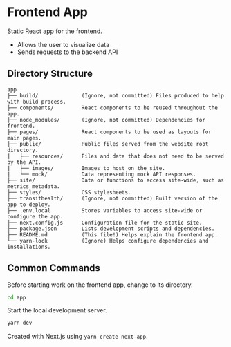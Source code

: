 # Frontend App

Static React app for the frontend.

- Allows the user to visualize data
- Sends requests to the backend API

## Directory Structure

```
app
├── build/              (Ignore, not committed) Files produced to help with build process.
├── components/         React components to be reused throughout the app.
├── node_modules/       (Ignore, not committed) Dependencies for frontend.
├── pages/              React components to be used as layouts for main pages.
├── public/             Public files served from the website root directory.
|   ├── resources/      Files and data that does not need to be served by the API.
|   ├── images/         Images to host on the site.
|   └── mock/           Data representing mock API responses.
├── site/               Data or functions to access site-wide, such as metrics metadata.
├── styles/             CSS stylesheets.
├── transithealth/      (Ignore, not committed) Built version of the app to deploy.
├── .env.local          Stores variables to access site-wide or configure the app.
├── next.config.js      Configuration file for the static site.
├── package.json        Lists development scripts and dependencies.
├── README.md           (This file!) Helps explain the frontend app.
└── yarn-lock           (Ignore) Helps configure dependencies and installations.
```

## Common Commands

Before starting work on the frontend app, change to its directory.

```bash
cd app
```

Start the local development server.

```bash
yarn dev
```

Created with Next.js using `yarn create next-app`.

